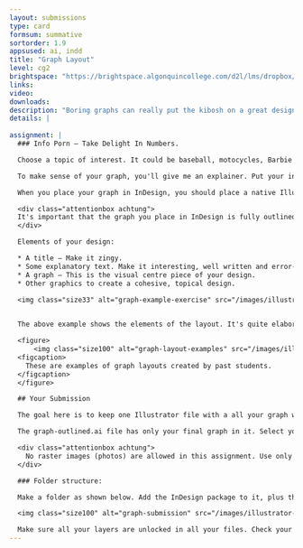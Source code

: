 ```yaml
---
layout: submissions
type: card
formsum: summative
sortorder: 1.9
appsused: ai, indd
title: "Graph Layout"
level: cg2
brightspace: "https://brightspace.algonquincollege.com/d2l/lms/dropbox/user/folder_submit_files.d2l?db=121204&grpid=0&isprv=0&bp=0&ou=145550"
links:
video:
downloads:
description: "Boring graphs can really put the kibosh on a great design. As a designer, one of the most difficult and rewarding jobs is to transform boring data into exciting, engaging visuals. The challenge is to present so many numbers in a compelling way."
details: |
  
assignment: |
  ### Info Porn — Take Delight In Numbers.

  Choose a topic of interest. It could be baseball, motocycles, Barbie Dolls ... it's on you. Find some numbers related to it. So, for example, you could graph the powerband of the <a href="https://www.harley-davidson.com/us/en/motorcycles/2018/softail/fat-boy/detailed-specs-and-pricing.html" title="Harley Davidson Soft Tail Fat Boy" target="_blank">Harley Davidson Soft Tail Fat Boy</a>. In this specific example, you would graph horsepower on one axis and RPM on the other. Don't hesitate to pass your idea by me before you start.

  To make sense of your graph, you'll give me an explainer. Put your information in context, graphically. Your graph needs to be delivered in the form of a cohesive, unified page design — a letter-sized page. Create this layout in InDesign.

  When you place your graph in InDesign, you should place a native Illustrator (.ai) document.

  <div class="attentionbox achtung">
  It's important that the graph you place in InDesign is fully outlined. Before you place your graph, make sure you duplicate your document. Outline all fonts in the graph. Also, select this duplicate graph, then expand it using Object > Expand...
  </div>

  Elements of your design:

  * A title — Make it zingy.
  * Some explanatory text. Make it interesting, well written and error-free.
  * A graph — This is the visual centre piece of your design.
  * Other graphics to create a cohesive, topical design.

  <img class="size33" alt="graph-example-exercise" src="/images/illustrator-graphs/graph-example-exercise.jpeg">

  
  The above example shows the elements of the layout. It's quite elaborate. Yours will be vector based -- more illustrative. These are student examples:

  <figure>
      <img class="size100" alt="graph-layout-examples" src="/images/illustrator-graphs/graph-layout-examples.jpg">
  <figcaption>
    These are examples of graph layouts created by past students.
  </figcaption>
  </figure>

  ## Your Submission

  The goal here is to keep one Illustrator file with a all your graph work in it. It will have more than one version of the graph in it. It's like leaving breadcrumbs as you work. Keep copies (versions) of your graph as you edit it. Keep your graph live as long as you can. Finally, if it's necessary to ungroup your graph, you'll have a live graph to go back to if something goes wrong.

  The graph-outlined.ai file has only your final graph in it. Select your whole graph with the Select Tool and ungroup it. Select all of your type and use <span class="command">Type > Create Outlines</span>. Your graph isn't an Illustrator graph anymore. It's completely outlined. Now you can place (import) it to InDesign.

  <div class="attentionbox achtung">
    No raster images (photos) are allowed in this assignment. Use only Adobe Fonts.
  </div>

  ### Folder structure:

  Make a folder as shown below. Add the InDesign package to it, plus the Illustrator file with your live graph design.

  <img class="size100" alt="graph-submission" src="/images/illustrator-graphs/graph-submission.jpg">

  Make sure all your layers are unlocked in all your files. Check your Illustrator Links panel to make sure there are no placed images in your document. If there are, delete them.
---
```

